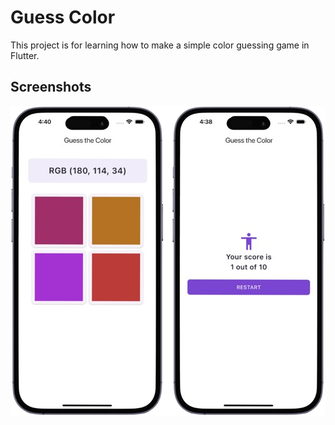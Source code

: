 # Guess Color

This project is for learning how to make a simple color guessing game in Flutter.

## Screenshots
<img src="screenshots/one.png">
